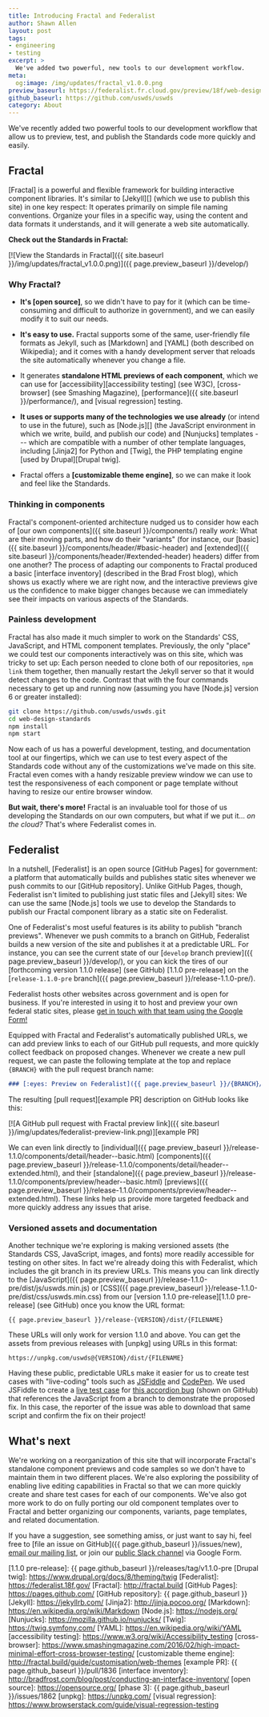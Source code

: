 ```yaml
---
title: Introducing Fractal and Federalist
author: Shawn Allen
layout: post
tags:
- engineering
- testing
excerpt: >
  We've added two powerful, new tools to our development workflow.
meta:
  og:image: /img/updates/fractal_v1.0.0.png
preview_baseurl: https://federalist.fr.cloud.gov/preview/18f/web-design-standards
github_baseurl: https://github.com/uswds/uswds
category: About
---
```


<p class="site-text-intro">
  We've recently added two powerful tools to our development workflow that
  allow us to preview, test, and publish the Standards code more quickly
  and easily.
</p>

## Fractal

[Fractal] is a powerful and flexible framework for building interactive
component libraries. It's similar to [Jekyll][] (which we use to publish this
site) in one key respect: It operates primarily on simple file naming
conventions. Organize your files in a specific way, using the content and data
formats it understands, and it will generate a web site automatically.

**Check out the Standards in Fractal:**

[![View the Standards in Fractal]({{ site.baseurl }}/img/updates/fractal_v1.0.0.png)]({{ page.preview_baseurl }}/develop/)

### Why Fractal?

* **It's [open source]**, so we didn't have to pay for it (which can be
  time-consuming and difficult to authorize in government), and we can easily
  modify it to suit our needs.

* **It's easy to use.** Fractal supports some of the same, user-friendly file
  formats as Jekyll, such as [Markdown] and [YAML] (both described on Wikipedia); and it comes with a handy
  development server that reloads the site automatically whenever you change a
  file.

* It generates **standalone HTML previews of each component**, which we can use
  for [accessibility][accessibility testing] (see W3C), [cross-browser] (see Smashing Magazine), [performance]({{
  site.baseurl }}/performance/), and [visual regression] testing.

* **It uses or supports many of the technologies we use already** (or intend to
  use in the future), such as [Node.js][] (the JavaScript environment in which
  we write, build, and publish our code) and [Nunjucks] templates --- which are
  compatible with a number of other template languages, including [Jinja2] for
  Python and [Twig], the PHP templating engine [used by Drupal][Drupal twig].

* Fractal offers a **[customizable theme engine]**, so we can make it look and
  feel like the Standards.

### Thinking in components

Fractal's component-oriented architecture nudged us to consider how each of
[our own components]({{ site.baseurl }}/components/) really _work_: What are
their moving parts, and how do their "variants" (for instance, our [basic]({{
site.baseurl }}/components/header/#basic-header) and [extended]({{ site.baseurl
}}/components/header/#extended-header) headers) differ from one another? The process
of adapting our components to Fractal produced a basic [interface inventory] (described in the Brad Frost blog),
which shows us exactly where we are right now, and the interactive previews
give us the confidence to make bigger changes because we can immediately see
their impacts on various aspects of the Standards.

### Painless development

Fractal has also made it much simpler to work on the Standards' CSS,
JavaScript, and HTML component templates. Previously, the only "place" we could
test our components interactively was on this site, which was tricky to set up:
Each person needed to clone both of our repositories, `npm link` them together,
then manually restart the Jekyll server so that it would detect changes to the
code. Contrast that with the four commands necessary to get up and running now
(assuming you have [Node.js] version 6 or greater installed):

```sh
git clone https://github.com/uswds/uswds.git
cd web-design-standards
npm install
npm start
```

Now each of us has a powerful development, testing, and documentation tool at
our fingertips, which we can use to test every aspect of the Standards code
without any of the customizations we've made on this site. Fractal even comes
with a handy resizable preview window we can use to test the responsiveness of
each component or page template without having to resize our entire browser
window.

**But wait, there's more!** Fractal is an invaluable tool for those of us
developing the Standards on our own computers, but what if we put it... _on the
cloud?_ That's where Federalist comes in.


## Federalist

In a nutshell, [Federalist] is an open source [GitHub Pages] for government: a platform that
automatically builds and publishes static sites whenever we push commits to our
[GitHub repository]. Unlike GitHub Pages, though, Federalist isn't limited to
publishing just static files and [Jekyll] sites: We can use the same [Node.js]
tools we use to develop the Standards to publish our Fractal component library
as a static site on Federalist.

One of Federalist's most useful features is its ability to publish "branch
previews". Whenever we push commits to a branch on GitHub, Federalist
builds a new version of the site and publishes it at a predictable URL. For
instance, you can see the current state of our [`develop` branch
preview]({{ page.preview_baseurl }}/develop/), or you can kick the tires of
our [forthcoming version 1.1.0 release] (see GitHub) [1.1.0 pre-release] on the
[`release-1.1.0-pre` branch]({{ page.preview_baseurl
}}/release-1.1.0-pre/).

Federalist hosts other websites across government and is open for business. If you're interested in using it to host and preview your own federal static sites, please [get in touch with that team using the Google Form!](https://docs.google.com/forms/d/1iB8aW7c9r1QH3s8XElQCrnXRGjAiPUYpWG1CMeEqGIo/viewform)

Equipped with Fractal and Federalist's automatically published URLs, we can add
preview links to each of our GitHub pull requests, and more quickly collect
feedback on proposed changes. Whenever we create a new pull request, we can
paste the following template at the top and replace `{BRANCH}` with the pull
request branch name:

```md
### [:eyes: Preview on Federalist]({{ page.preview_baseurl }}/{BRANCH}/)
```

The resulting [pull request][example PR] description on GitHub looks like this:

[![A GitHub pull request with Fractal preview link]({{ site.baseurl }}/img/updates/federalist-preview-link.png)][example PR]

We can even link directly to [individual]({{ page.preview_baseurl
}}/release-1.1.0/components/detail/header--basic.html) [components]({{
page.preview_baseurl }}/release-1.1.0/components/detail/header--extended.html),
and their [standalone]({{ page.preview_baseurl
}}/release-1.1.0/components/preview/header--basic.html) [previews]({{
page.preview_baseurl
}}/release-1.1.0/components/preview/header--extended.html). These links help us
provide more targeted feedback and more quickly address any issues that arise.

### Versioned assets and documentation

Another technique we're exploring is making versioned assets (the Standards
CSS, JavaScript, images, and fonts) more readily accessible for testing on
other sites. In fact we're already doing this with Federalist, which
includes the git branch in its preview URLs. This means you can link directly
to the [JavaScript]({{ page.preview_baseurl
}}/release-1.1.0-pre/dist/js/uswds.min.js) or [CSS]({{ page.preview_baseurl
}}/release-1.1.0-pre/dist/css/uswds.min.css) from our [version 1.1.0
pre-release][1.1.0 pre-release] (see GitHub) once you know the URL format:

```
{{ page.preview_baseurl }}/release-{VERSION}/dist/{FILENAME}
```

These URLs will only work for version 1.1.0 and above. You can get the assets
from previous releases with [unpkg] using URLs in this format:

```
https://unpkg.com/uswds@{VERSION}/dist/{FILENAME}
```

Having these public, predictable URLs make it easier for us to create test
cases with "live-coding" tools such as [JSFiddle](https://jsfiddle.net) and
[CodePen](https://codepen.io). We used JSFiddle to create a [live test
case](https://jsfiddle.net/47Lpu62z/9/) for [this accordion
bug](https://github.com/uswds/uswds/issues/1762) (shown on GitHub) that references
the JavaScript from a branch to demonstrate the proposed fix. In this case, the
reporter of the issue was able to download that same script and confirm the fix
on their project!

## What's next

We're working on a reorganization of this site that will incorporate Fractal's
standalone component previews and code samples so we don't have to maintain
them in two different places. We're also exploring the possibility of enabling
live editing capabilities in Fractal so that we can more quickly create and
share test cases for each of our components. We've also got more work to do on
fully porting our old component templates over to Fractal and better organizing
our components, variants, page templates, and related documentation.

If you have a suggestion, see something amiss, or just want to say hi, feel
free to [file an issue on GitHub]({{ page.github_baseurl }}/issues/new),
[email our mailing list](mailto:uswebdesignstandards@gsa.gov), or join our
[public Slack channel](https://chat.18f.gov/) via Google Form.


[1.1.0 pre-release]: {{ page.github_baseurl }}/releases/tag/v1.1.0-pre
[Drupal twig]: https://www.drupal.org/docs/8/theming/twig
[Federalist]: https://federalist.18f.gov/
[Fractal]: http://fractal.build
[GitHub Pages]: https://pages.github.com/
[GitHub repository]: {{ page.github_baseurl }}
[Jekyll]: https://jekyllrb.com/
[Jinja2]: http://jinja.pocoo.org/
[Markdown]: https://en.wikipedia.org/wiki/Markdown
[Node.js]: https://nodejs.org/
[Nunjucks]: https://mozilla.github.io/nunjucks/
[Twig]: https://twig.symfony.com/
[YAML]: https://en.wikipedia.org/wiki/YAML
[accessibility testing]: https://www.w3.org/wiki/Accessibility_testing
[cross-browser]: https://www.smashingmagazine.com/2016/02/high-impact-minimal-effort-cross-browser-testing/
[customizable theme engine]: http://fractal.build/guide/customisation/web-themes
[example PR]: {{ page.github_baseurl }}/pull/1836
[interface inventory]: http://bradfrost.com/blog/post/conducting-an-interface-inventory/
[open source]: https://opensource.org/
[phase 3]: {{ page.github_baseurl }}/issues/1862
[unpkg]: https://unpkg.com/
[visual regression]: https://www.browserstack.com/guide/visual-regression-testing
